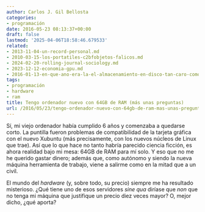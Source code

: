 ```yaml
---
author: Carlos J. Gil Bellosta
categories:
- programación
date: 2016-05-23 08:13:37+00:00
draft: false
lastmod: '2025-04-06T18:58:46.679533'
related:
- 2013-11-04-un-record-personal.md
- 2010-03-15-los-portatiles-c2bfobjetos-falicos.md
- 2024-02-20-rolling-journal-sociology.md
- 2023-12-12-economia-gpu.md
- 2016-01-13-en-que-ano-era-la-el-almacenamiento-en-disco-tan-caro-como-hoy-en-memoria.md
tags:
- programación
- hardware
- ram
title: Tengo ordenador nuevo con 64GB de RAM (más unas preguntas)
url: /2016/05/23/tengo-ordenador-nuevo-con-64gb-de-ram-mas-unas-preguntas/
---
```


Sí, mi viejo ordenador había cumplido 6 años y comenzaba a quedarse corto. La puntilla fueron problemas de compatibilidad de la tarjeta gráfica con el nuevo Xubuntu (más precisamente, con los nuevos núcleos de Linux que trae). Así que lo que hace no tanto habría parecido ciencia ficción, es ahora realidad bajo mi mesa: 64GB de RAM para mí solo. Y eso que no me he querido gastar dinero; además que, como autónomo y siendo la nueva máquina herramienta de trabajo, viene a salirme como en la mitad que a un civil.

El mundo del _hardware_ (y, sobre todo, su precio) siempre me ha resultado misterioso. ¿Qué tiene uno de esos servidores _sine qua_ diríase que _non_ que no tenga mi máquina que justifique un precio diez veces mayor? O, mejor dicho, ¿qué aporta?